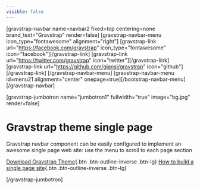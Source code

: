 ```yaml
---
visible: false
---
```

[gravstrap-navbar name=navbar2 fixed=top centering=none brand_text="Gravstrap" render=false]
    [gravstrap-navbar-menu icon_type="fontawesome" alignment="right"]
        [gravstrap-link url="https://facebook.com/gravstrap" icon_type="fontawesome" icon="facebook"][/gravstrap-link]
        [gravstrap-link url="https://twitter.com/gravstrap" icon="twitter"][/gravstrap-link]
        [gravstrap-link url="https://github.com/giansi/gravstrap" icon="github"][/gravstrap-link]
    [/gravstrap-navbar-menu]
    [gravstrap-navbar-menu id=menu21 alignment="center" onepage=true][/bootstrap-navbar-menu]
[/gravstrap-navbar]

[gravstrap-jumbotron name="jumbotron1" fullwidth="true" image="bg.jpg" render=false]
# Gravstrap theme single page

Gravstrap navbar component can be easily configured to implement an awesome single page web site: use the menu to scroll to each page section

[Download Gravstrap Theme](http://diblas.net/themes/gravstrap-theme-helps-to-start-a-new-grav-cms-site-with-bootstrap-support/how-to-install-gravstrap-theme){.btn .btn-outline-inverse .btn-lg}
[How to build a single page site](http://diblas.net/themes/gravstrap-theme-helps-to-start-a-new-grav-cms-site-with-bootstrap-support/build-single-site-page-with-gravstrap-theme){.btn .btn-outline-inverse .btn-lg}

[/gravstrap-jumbotron]